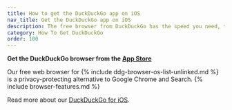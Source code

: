 ```yaml
---
title: How to get the DuckDuckGo app on iOS
nav_title: Get the DuckDuckGo app on iOS
description: The free browser from DuckDuckGo has the speed you need, the features you expect, and comes packed with our best-in-class privacy protections.
category: How To Get DuckDuckGo
order: 100
---
```


**Get the DuckDuckGo browser from the [App Store](https://apps.apple.com/us/app/duckduckgo-private-browser/id663592361)**

Our free web browser for {% include ddg-browser-os-list-unlinked.md %} is a privacy-protecting alternative to Google Chrome and Search. {% include browser-features.md %}

Read more about our [DuckDuckGo for iOS](https://duckduckgo.com/app).
